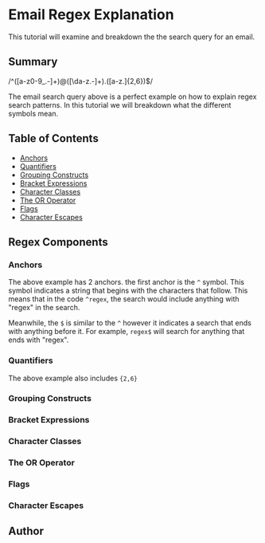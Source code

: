 # Email Regex Explanation

This tutorial will examine and breakdown the the search query for an email.

## Summary

/^([a-z0-9_\.-]+)@([\da-z\.-]+)\.([a-z\.]{2,6})$/

The email search query above is a perfect example on how to explain regex search patterns. In this tutorial we will breakdown what the different symbols mean.

## Table of Contents

- [Anchors](#anchors)
- [Quantifiers](#quantifiers)
- [Grouping Constructs](#grouping-constructs)
- [Bracket Expressions](#bracket-expressions)
- [Character Classes](#character-classes)
- [The OR Operator](#the-or-operator)
- [Flags](#flags)
- [Character Escapes](#character-escapes)

## Regex Components

### Anchors

The above example has 2 anchors. the first anchor is the `^` symbol. This symbol indicates a string that begins with the characters that follow. This means that in the code `^regex`, the search would include anything with "regex" in the search. 

Meanwhile, the `$` is similar to the `^` however it indicates a search that ends with anything before it. For example, `regex$` will search for anything that ends with "regex". 

### Quantifiers

The above example also includes `{2,6}`

### Grouping Constructs

### Bracket Expressions

### Character Classes

### The OR Operator

### Flags

### Character Escapes

## Author
